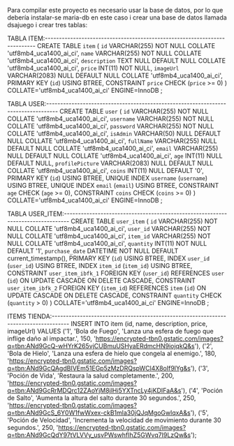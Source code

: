 Para compilar este proyecto es necesario usar la base de datos, por lo que debería instalar-se maria-db en 
este caso i crear una base de datos llamada dsajuego i crear tres tablas:

TABLA ITEM:--------------------------------------------------------------------------
CREATE TABLE `item` (
	`id` VARCHAR(255) NOT NULL COLLATE 'utf8mb4_uca1400_ai_ci',
	`name` VARCHAR(255) NOT NULL COLLATE 'utf8mb4_uca1400_ai_ci',
	`description` TEXT NULL DEFAULT NULL COLLATE 'utf8mb4_uca1400_ai_ci',
	`price` INT(11) NOT NULL,
	`imageUrl` VARCHAR(2083) NULL DEFAULT NULL COLLATE 'utf8mb4_uca1400_ai_ci',
	PRIMARY KEY (`id`) USING BTREE,
	CONSTRAINT `price` CHECK (`price` >= 0)
)
COLLATE='utf8mb4_uca1400_ai_ci'
ENGINE=InnoDB
;

TABLA USER:----------------------------------------------------------------------------------
CREATE TABLE `user` (
	`id` VARCHAR(255) NOT NULL COLLATE 'utf8mb4_uca1400_ai_ci',
	`username` VARCHAR(255) NOT NULL COLLATE 'utf8mb4_uca1400_ai_ci',
	`password` VARCHAR(255) NOT NULL COLLATE 'utf8mb4_uca1400_ai_ci',
	`isAdmin` VARCHAR(50) NULL DEFAULT NULL COLLATE 'utf8mb4_uca1400_ai_ci',
	`fullName` VARCHAR(255) NULL DEFAULT NULL COLLATE 'utf8mb4_uca1400_ai_ci',
	`email` VARCHAR(255) NULL DEFAULT NULL COLLATE 'utf8mb4_uca1400_ai_ci',
	`age` INT(11) NULL DEFAULT NULL,
	`profilePicture` VARCHAR(2083) NULL DEFAULT NULL COLLATE 'utf8mb4_uca1400_ai_ci',
	`coins` INT(11) NULL DEFAULT '0',
	PRIMARY KEY (`id`) USING BTREE,
	UNIQUE INDEX `username` (`username`) USING BTREE,
	UNIQUE INDEX `email` (`email`) USING BTREE,
	CONSTRAINT `age` CHECK (`age` >= 0),
	CONSTRAINT `coins` CHECK (`coins` >= 0)
)
COLLATE='utf8mb4_uca1400_ai_ci'
ENGINE=InnoDB
;

TABLA USER_ITEM:--------------------------------------------------------------------------------
CREATE TABLE `user_item` (
	`id` VARCHAR(255) NOT NULL COLLATE 'utf8mb4_uca1400_ai_ci',
	`user_id` VARCHAR(255) NOT NULL COLLATE 'utf8mb4_uca1400_ai_ci',
	`item_id` VARCHAR(255) NOT NULL COLLATE 'utf8mb4_uca1400_ai_ci',
	`quantity` INT(11) NOT NULL DEFAULT '1',
	`purchase_date` DATETIME NOT NULL DEFAULT current_timestamp(),
	PRIMARY KEY (`id`) USING BTREE,
	INDEX `user_id` (`user_id`) USING BTREE,
	INDEX `item_id` (`item_id`) USING BTREE,
	CONSTRAINT `user_item_ibfk_1` FOREIGN KEY (`user_id`) REFERENCES `user` (`id`) ON UPDATE CASCADE ON DELETE CASCADE,
	CONSTRAINT `user_item_ibfk_2` FOREIGN KEY (`item_id`) REFERENCES `item` (`id`) ON UPDATE CASCADE ON DELETE CASCADE,
	CONSTRAINT `quantity` CHECK (`quantity` > 0)
)
COLLATE='utf8mb4_uca1400_ai_ci'
ENGINE=InnoDB
;

ITEMS TIENDA:------------------------------------------------------------------------------------
INSERT INTO item (id, name, description, price, imageUrl)
VALUES
('1', 'Bola de Fuego', 'Lanza una esfera de fuego que inflige daño al impactar.', 150, 'https://encrypted-tbn0.gstatic.com/images?q=tbn:ANd9GcQ-wHYrK265vjCUBmuUSHyaERdmcHN9iojqkQ&s'),
('2', 'Bola de Hielo', 'Lanza una esfera de hielo que congela al enemigo.', 180, 'https://encrypted-tbn0.gstatic.com/images?q=tbn:ANd9GcQAgdBIVEm51EGp5zMzDRQspWCl4X8oIf9lYg&s'),
('3', 'Poción de Vida', 'Restaura la salud completamente.', 200, 'https://encrypted-tbn0.gstatic.com/images?q=tbn:ANd9GcRrMDQrc12ZAoYjM8jlHi5YXTncLy4jKDIFaA&s'),
('4', 'Poción de Salto', 'Aumenta la altura del salto durante 30 segundos.', 250, 'https://encrypted-tbn0.gstatic.com/images?q=tbn:ANd9GcS_6Y0W1fwWxex-ckB1mla30jQJqMgoGwlqxA&s'),
('5', 'Poción de Velocidad', 'Incrementa la velocidad de movimiento durante 30 segundos.', 250, 'https://encrypted-tbn0.gstatic.com/images?q=tbn:ANd9GcQdY97tVLVVy_usvPWswhfIhZ5GWvq7I9LzQw&s');
